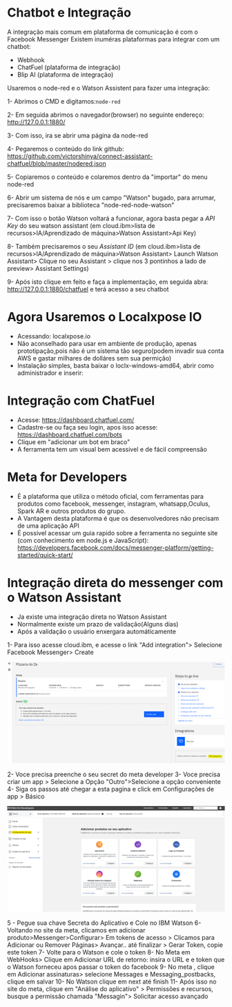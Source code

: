 
# Chatbot e Integração

A integração mais comum em plataforma de comunicação é com o Facebook Messenger
Existem inuméras plataformas para integrar com um chatbot:

- Webhook
- ChatFuel (plataforma de integração)
- Blip AI (plataforma de integração)

Usaremos o node-red e o Watson Assistent para fazer uma integração:

1- Abrimos o CMD e digitamos:<code>node-red</code>

2- Em seguida abrimos o navegador(browser) no seguinte endereço: http://127.0.0.1:1880/

3- Com isso, ira se abrir uma página da node-red

4- Pegaremos o conteúdo do link github: https://github.com/victorshinya/connect-assistant-chatfuel/blob/master/nodered.json

5- Copiaremos o conteúdo e colaremos dentro da "importar" do menu node-red

6- Abrir um sistema de nós e um campo "Watson" bugado, para arrumar, precisaremos baixar a biblioteca "node-red-node-watson"

7- Com isso o botão Watson voltará a funcionar, agora basta pegar a *API Key* do seu watson assistant (em cloud.ibm>lista de recursos>IA/Aprendizado de máquina>Watson Assistant>Api Key)

8- Também precisaremos o seu *Assistant ID* (em cloud.ibm>lista de recursos>IA/Aprendizado de máquina>Watson Assistant> Launch Watson Assistant> Clique no seu Assistant > clique nos 3 pontinhos a lado de preview> Assistant Settings)

9- Após isto clique em feito e faça a implementação, em seguida abra: http://127.0.0.1:1880/chatfuel e terá acesso a seu chatbot

<h1>Agora Usaremos o Localxpose IO</h1>

- Acessando: localxpose.io
- Não aconselhado para usar em ambiente de produção, apenas prototipação,pois não é um sistema tão seguro(podem invadir sua conta AWS e gastar milhares de dolláres sem sua permição)
- Instalação simples, basta baixar o loclx-windows-amd64, abrir como administrador e inserir:

<h1> Integração com ChatFuel</h1> 

- Acesse: https://dashboard.chatfuel.com/
- Cadastre-se ou faça seu login, apos isso acesse: https://dashboard.chatfuel.com/bots
- Clique em "adicionar um bot em braco"
- A ferramenta tem um visual bem acessivel e de fácil compreensão

<h1>Meta for Developers</h1>

- É a plataforma que utiliza o método oficial, com ferramentas para produtos como facebook, messenger, instagram, whatsapp,Oculus, Spark AR e outros produtos do grupo.
- A Vantagem desta plataforma é que os desenvolvedores não precisam de uma aplicação API
- É possivel acessar um guia rapido sobre a ferramenta no seguinte site (com conhecimento em node.js  e JavaScript): https://developers.facebook.com/docs/messenger-platform/getting-started/quick-start/

<h1>Integração direta do messenger com o Watson Assistant</h1>

- Ja existe uma integração direta no Watson Assistant
- Normalmente existe um prazo de validação(Alguns dias)
- Após a validação o usuário enxergara automáticamente

1- Para isso acesse cloud.ibm, e acesse o link "Add integration"> Selecione Facebook Messenger> Create

![Alt text](image-3.png)

2- Voce precisa preenche o seu secret do meta developer
3- Voce precisa criar um app > Selecione a Opção "Outro">Selecione a opção conveniente
4- Siga os passos até chegar a esta pagina e click em Configurações de app > Básico

![Alt text](image-1.png)

5 - Pegue sua chave Secreta do Aplicativo e Cole no IBM Watson
6- Voltando no site da meta, clicamos em adicionar produto>Messenger>Configurar> Em tokens de acesso > Clicamos para Adicionar ou Remover Páginas> Avançar.. até finalizar > Gerar Token, copie este token
7- Volte para o Watson e cole o token
8- No Meta em WebHooks> Clique em Adicionar URL de retorno: insira o URL e e token que o Watson forneceu apos passar o token do facebook
9- No meta , clique em Adicionar assinaturas> selecione Messages e Messaging_postbacks, clique em salvar
10- No Watson clique em next até finish
11- Após isso no site do meta, clique em "Análise do aplicativo" > Permissões e recursos, busque a permissão chamada "Messagin"> Solicitar acesso avançado



